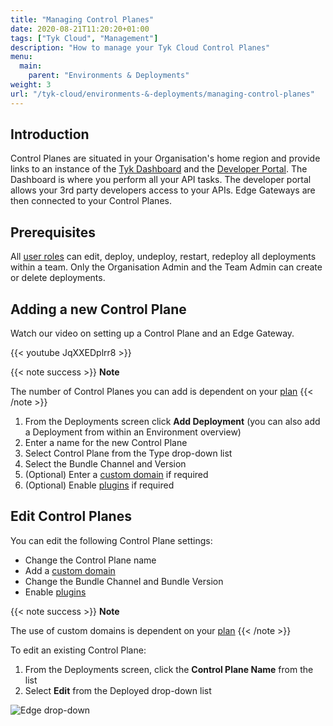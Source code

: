 ```yaml
---
title: "Managing Control Planes"
date: 2020-08-21T11:20:20+01:00
tags: ["Tyk Cloud", "Management"]
description: "How to manage your Tyk Cloud Control Planes"
menu:
  main:
    parent: "Environments & Deployments"
weight: 3
url: "/tyk-cloud/environments-&-deployments/managing-control-planes"
---
```


## Introduction

Control Planes are situated in your Organisation's home region and provide links to an instance of the [Tyk Dashboard](/docs/getting-started/tyk-components/dashboard/) and the [Developer Portal](/docs/getting-started/tyk-components/developer-portal/). The Dashboard is where you perform all your API tasks. The developer portal allows your 3rd party developers access to your APIs. Edge Gateways are then connected to your Control Planes.


## Prerequisites

All [user roles](/docs/tyk-cloud/reference-docs/user-roles/) can edit, deploy, undeploy, restart, redeploy all deployments within a team. Only the Organisation Admin and the Team Admin can create or delete deployments.

## Adding a new Control Plane

Watch our video on setting up a Control Plane and an Edge Gateway.

{{< youtube JqXXEDplrr8 >}}

{{< note success >}}
**Note**
  
The number of Control Planes you can add is dependent on your [plan](/docs/tyk-cloud/account-billing/plans/)
{{< /note >}}

1. From the Deployments screen click **Add Deployment** (you can also add a Deployment from within an Environment overview)
2. Enter a name for the new Control Plane
3. Select Control Plane from the Type drop-down list
4. Select the Bundle Channel and Version
5. (Optional) Enter a [custom domain](/docs/tyk-cloud/using-custom-domains/) if required
6. (Optional) Enable [plugins](/docs/tyk-cloud/using-plugins/) if required

## Edit Control Planes

You can edit the following Control Plane settings:
* Change the Control Plane name
* Add a [custom domain](/docs/tyk-cloud/using-custom-domains/)
* Change the Bundle Channel and Bundle Version
* Enable [plugins](/docs/tyk-cloud/using-plugins/)

{{< note success >}}
**Note**
  
The use of custom domains is dependent on your [plan](/docs/tyk-cloud/account-billing/plans/)
{{< /note >}}

To edit an existing Control Plane:

1. From the Deployments screen, click the **Control Plane Name** from the list
2. Select **Edit** from the Deployed drop-down list

![Edge drop-down](/docs/img/admin/cp-edit.png)
